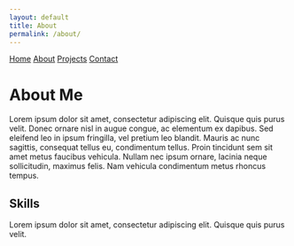 ```yaml
---
layout: default
title: About
permalink: /about/
---
```


<nav>
  <a href="{{site.baseurl}}">Home</a>
  <a href="{{site.baseurl}}/about/">About</a>
  <a href="{{site.baseurl}}/projects/">Projects</a>
  <a href="{{site.baseurl}}/contact/">Contact</a>
</nav>

# About Me

Lorem ipsum dolor sit amet, consectetur adipiscing elit. Quisque quis purus velit. Donec ornare nisl in augue congue, ac elementum ex dapibus. Sed eleifend leo in ipsum fringilla, vel pretium leo blandit. Mauris ac nunc sagittis, consequat tellus eu, condimentum tellus. Proin tincidunt sem sit amet metus faucibus vehicula. Nullam nec ipsum ornare, lacinia neque sollicitudin, maximus felis. Nam vehicula condimentum metus rhoncus tempus.

## Skills

Lorem ipsum dolor sit amet, consectetur adipiscing elit. Quisque quis purus velit.
